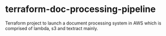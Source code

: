 # terraform-doc-processing-pipeline
Terraform project to launch a document processing system in AWS which is comprised of lambda, s3 and textract mainly.
